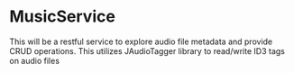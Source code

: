 MusicService
============
This will be a restful service to explore audio file metadata and provide CRUD operations. This utilizes JAudioTagger library to read/write ID3 tags on audio files
